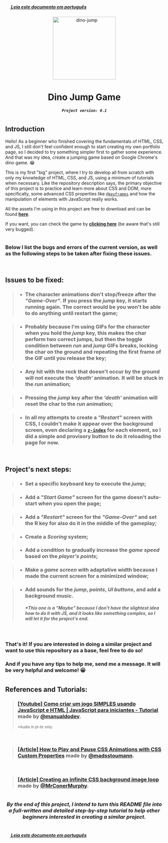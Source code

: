 ##### <img height="15px" src="https://emojipedia-us.s3.dualstack.us-west-1.amazonaws.com/thumbs/120/twitter/322/flag-brazil_1f1e7-1f1f7.png">[  Leia este documento em português](README.md)

<div display="block" align="center">
  <img height="200px" alt="dino-jump" src="https://cdn.discordapp.com/attachments/673658623892914207/1002439138953412649/ezgif-4-a81e658d3e.gif">
  <h1><b>Dino Jump Game</b></h1>
  <code><em><b>Project version: 0.1</b></em></code>
</div>

#

## **Introduction**
Hello! As a beginner who finished covering the fundamentals of HTML, CSS, and JS, I still don't feel confident enough to start creating my own portfolio page, so I decided to try something simpler first to gather some experience. And that was my idea, create a jumping game based on Google Chrome's dino game. 😂

This is my first "big" project, where I try to develop all from scratch with only my knowledge of HTML, CSS, and JS, using a minimum of tutorials when necessary. Like the repository description says, the primary objective of this project is to practice and learn more about CSS and DOM, more specifically, some advanced CSS properties like 
<a href="https://developer.mozilla.org/pt-BR/docs/Web/CSS/@keyframes" target=”_blank”>`@keyframes`</a> 
and how the manipulation of elements with JavaScript really works.<br>

All the assets I'm using in this project are free to download and can be found 
<a href="https://www.gameart2d.com/freebies.html" target=”_blank”><b>here</b></a>.

If you want, you can check the game by <a href="https://araujodanield.github.io/dino-jump-game/" target="_blank"><b>clicking here</b></a> (be aware that's still very bugged).

#

### Below I list the bugs and errors of the current version, as well as the following steps to be taken after fixing these issues.

<br>

## **Issues to be fixed:**
> - ### The character animations don't stop/freeze after the *"Game-Over"*. If you press the *jump* key, it starts running again. The correct would be you won't be able to do anything until restart the game;

> - ### Probably because I'm using GIFs for the character when you hold the *jump* key, this makes the char perform two correct jumps, but then the toggle condition between *run* and *jump* GIFs breaks, locking the char on the ground and repeating the first frame of the GIF until you release the key;

> - ### Any hit with the rock that doesn't occur by the ground will not execute the *'death'* animation. It will be stuck in the *run* animation;

> - ### Pressing the *jump* key after the *'death'* animation will reset the char to the *run* animation;

> - ### In all my attempts to create a *"Restart"* screen with CSS, I couldn't make it appear over the background screen, even declaring a <a href="https://developer.mozilla.org/en-US/docs/Web/CSS/z-index" target=”_blank”>`z-index`</a> for each element, so I did a simple and provisory button to do it reloading the page for now.

<br>

## **Project's next steps:**
> - ### Set a specific keyboard key to execute the *jump*;

> - ### Add a *"Start Game"* screen for the game doesn't auto-start when you open the page;

> - ### Add a *"Restart"* screen for the *"Game-Over"* and set the **R** key for also do it in the middle of the gameplay;

> - ### Create a *Scoring* system;

> - ### Add a condition to gradually increase the *game speed* based on the *player's points*;

> - ### Make a *game screen* with adaptative width because I made the current screen for a minimized window;

> - ### Add sounds for the *jump*, *points*, *UI buttons*, and add a background music.
>   ##### <b>*This one is a <em>"Maybe"</em> because I don't have the slightest idea how to do it with JS, and it looks like something complex, so I will let it for the project's end.</b>

<br>

### That's it! If you are interested in doing a similar project and want to use this repository as a base, feel free to do so! 
### And if you have any tips to help me, send me a message. It will be very helpful and welcome! 😀

#

## **References and Tutorials:**
> <h3><a href="https://www.youtube.com/watch?v=r9buAwVBDhA" target=”_blank”>[Youtube] Como criar um jogo SIMPLES usando JavaScript e HTML | JavaScript para iniciantes - Tutorial</a> made by <a href="https://github.com/manualdodev" target=”_blank”>@manualdodev</a>.</h3><small>*Audio in pt-br only.</small>

<br>

> <h3><a href="https://css-tricks.com/how-to-play-and-pause-css-animations-with-css-custom-properties/" target=”_blank”>[Article] How to Play and Pause CSS Animations with CSS Custom Properties</a> made by <a href="https://twitter.com/madsstoumann" target=”_blank”>@madsstoumann</a>.

<br>

> <h3><a href="https://blog.logrocket.com/creating-infinite-css-background-image-loop/" target=”_blank”>[Article] Creating an infinite CSS background image loop</a> made by <a href="https://twitter.com/MrConerMurphy" target=”_blank”>@MrConerMurphy</a>.

#

<h3 align="center"><em>By the end of this project, I intend to turn this README file into a full-written and detailed step-by-step tutorial to help other beginners interested in creating a similar project.</em></h3>

#

##### <img height="15px" src="https://emojipedia-us.s3.dualstack.us-west-1.amazonaws.com/thumbs/120/twitter/322/flag-brazil_1f1e7-1f1f7.png">[  Leia este documento em português](README.md)
